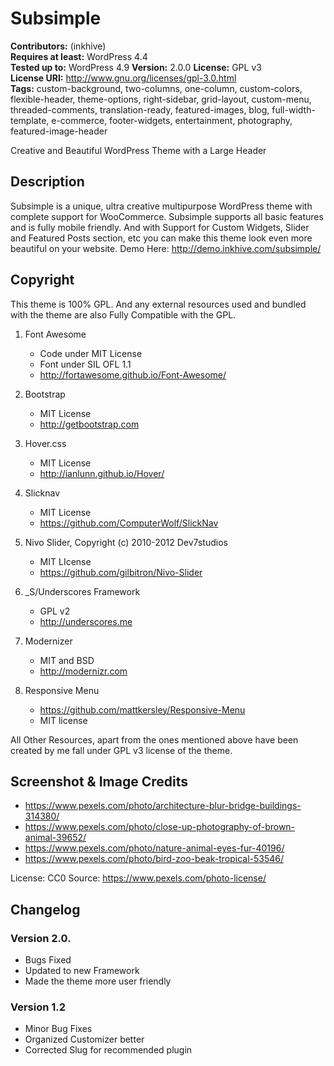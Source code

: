 # Subsimple

**Contributors:** (inkhive)  
**Requires at least:** WordPress 4.4  
**Tested up to:** WordPress 4.9
**Version:** 2.0.0
**License:** GPL v3  
**License URI:** http://www.gnu.org/licenses/gpl-3.0.html  
**Tags:** custom-background, two-columns, one-column, custom-colors, flexible-header, theme-options, right-sidebar, grid-layout, custom-menu, threaded-comments, translation-ready, featured-images, blog, full-width-template, e-commerce, footer-widgets, entertainment, photography, featured-image-header

Creative and Beautiful WordPress Theme with a Large Header

## Description

Subsimple is a unique, ultra creative multipurpose WordPress theme with complete support for WooCommerce. Subsimple supports all basic features and is fully mobile friendly. And with Support for Custom Widgets, Slider and Featured Posts section, etc you can make this theme look even more beautiful on your website. 
Demo Here: http://demo.inkhive.com/subsimple/


## Copyright


This theme is 100% GPL. And any external resources used and bundled with the theme are also Fully Compatible with the GPL.

1. Font Awesome
	- Code under MIT License
    - Font under SIL OFL 1.1 
    - http://fortawesome.github.io/Font-Awesome/
	
2. Bootstrap
	- MIT License
	- http://getbootstrap.com
	
3. Hover.css
	- MIT License
	- http://ianlunn.github.io/Hover/
	
4. Slicknav
	- MIT License
	- https://github.com/ComputerWolf/SlickNav

5. Nivo Slider, Copyright (c) 2010-2012 Dev7studios
	- MIT LIcense
    - https://github.com/gilbitron/Nivo-Slider			
	
7. _S/Underscores Framework
	- GPL v2
	- http://underscores.me

7. Modernizer 			
	- MIT and BSD
	- http://modernizr.com
	
8. Responsive Menu
	- https://github.com/mattkersley/Responsive-Menu
	- MIT license
	
All Other Resources, apart from the ones mentioned above have been created by me fall under GPL v3 license of the theme.	

## Screenshot & Image Credits

* https://www.pexels.com/photo/architecture-blur-bridge-buildings-314380/
* https://www.pexels.com/photo/close-up-photography-of-brown-animal-39652/
* https://www.pexels.com/photo/nature-animal-eyes-fur-40196/
* https://www.pexels.com/photo/bird-zoo-beak-tropical-53546/

License: CC0
Source: https://www.pexels.com/photo-license/		

## Changelog

### Version 2.0.

* Bugs Fixed
* Updated to new Framework
* Made the theme more user friendly

### Version 1.2

* Minor Bug Fixes 
* Organized Customizer better
* Corrected Slug for recommended plugin